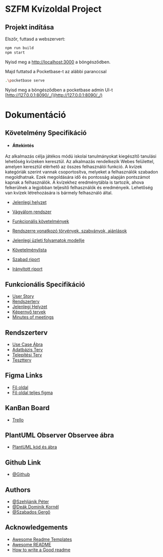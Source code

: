 
# SZFM Kvízoldal Project

## Projekt indítása

Elszőr, futtasd a webszervert:

```bash
npm run build
npm start
```
Nyisd meg a [http://localhost:3000](http://localhost:3000) a böngésződben.


Majd futtatsd a Pocketbase-t az alábbi paranccsal
```bash
.\pocketbase serve
```

Nyisd meg a böngésződben a pocketbase admin UI-t
[http://127.0.0.1:8090/_/](http://127.0.0.1:8090/_/)

# Dokumentáció
## Követelmény Specifikáció
- #### Áttekintés
Az alkalmazás célja játékos módú iskolai tanulmányokat kiegészítő tanulási lehetőség kvízeken keresztül.  Az alkalmazás rendelkezik Webes felülettel, amelyen keresztül
elérhető az összes felhasználói funkció. A kvízek kategóriák szerint vannak csoportosítva, melyeket a felhasználók szabadon megoldhatnak. Ezek megoldására idő
és pontosság alapján pontszámot kapnak a felhasználók.  A kvízekhez eredménytábla is tartozik, ahova felkerülnek a legjobban teljesítő felhasználók és eredményeik. Lehetőség van kvízek létrehozására is bármely felhasználó által.

- [Jelenlegi helyzet](/documentation/JelenlegiHelyzet.md)


- [Vágyálom rendszer](/documentation/VagyalomRendszer.md)
- [Funkcionális követelmények](/documentation/FunkcionalisKovetelmenyek.md)
- [Rendszerre vonatkozó törvények, szabványok, ajánlások](/documentation/TorvenyekSzabvanyokAjanlasok.md)
- [Jelenlegi üzleti folyamatok modellje](/documentation/JelenlegiUzletiFolyamatokModellje.md)
- [Követelménylista ](/documentation//Kovetelmenylista.md)
- [Szabad riport](/documentation/SzabadRiport.md)
- [Irányított riport](/documentation/IrarnyitottRiport.md)

## Funkcionális Specifikáció
- [User Story](/documentation/UserStory.md)
- [Rendszerterv](/documentation/Rendszerterv.md)
- [Jelenlegi Helyzet](/documentation/FunkcSpecJelenlegiHelyzet.md)
- [Képernyő tervek](/documentation/Kepernyotervek.md)
- [Minutes of meetings](/documentation/MinutesOfMeetings.md)

## Rendszerterv
- [Use Case Ábra](/documentation/Usecase.md)
- [Adatbázis Terv](/documentation//AdatbazisStruktura.md)
- [Telepítési Terv](/documentation/TelepitesiTerv.md)
- [Tesztterv](/documentation/TesztTerv.md)

## Figma Links
- [Fő oldal](https://www.figma.com/proto/EAczEucAD3LXRYjv0El45o/Kv%C3%ADzoldal?node-id=15-25&t=ThqtxZmHVYgSmY2F-1)
- [Fő oldal teljes figma](https://www.figma.com/design/EAczEucAD3LXRYjv0El45o/Kv%C3%ADzoldal?node-id=0-1&t=8MJa4nAC0srYV2NS-1)

## KanBan Board
- [Trello](https://trello.com/b/SPU09TlD/szfm-csk2-kanban-board)

## PlantUML Observer Observee ábra
- [PlantUML kód és ábra](/documentation/PlantUml.md)

## Github Link

- [@Github](https://github.com/innocentpie/SZFM-NextUI)
## Authors

- [@Szehljánik Péter](https://www.github.com/SzPeti8)
- [@Deák Dominik Kornél](https://github.com/DeakDomi123)
- [@Szabados Gergő](https://github.com/innocentpie)



## Acknowledgements

 - [Awesome Readme Templates](https://awesomeopensource.com/project/elangosundar/awesome-README-templates)
 - [Awesome README](https://github.com/matiassingers/awesome-readme)
 - [How to write a Good readme](https://bulldogjob.com/news/449-how-to-write-a-good-readme-for-your-github-project)

